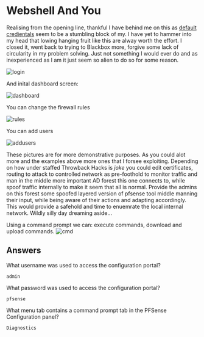 # Webshell And You

Realising from the opening line, thankful I have behind me on this as [default credientals](https://docs.netgate.com/pfsense/en/latest/usermanager/defaults.html) seem to be a stumbling block of my. I have yet to hammer into my head that lowing hanging fruit like this are alway worth the effort. I closed it, went back to trying to Blackbox more, forgive some lack of circularity in my problem solving. Just not something I would ever do and as inexperienced as I am it just seem so alien to do so for some reason. 

![login](Screenshots/pfSenseLogin)

And inital dashboard screen:

![dashboard](Screenshots/pfsense-admin-dsahboard)

You can change the firewall rules 

![rules](Screenshots/fw-rules)

You can add users

![addusers](Screenshots/fw-addusers)

These pictures are for more demonstrative purposes. As you could alot more and the examples above more ones that I forsee exploiting. Depending on how under staffed Throwback Hacks is *joke* you could edit certificates, routing to attack to controlled network as pre-foothold to monitor traffic and man in the middle more important AD forest this one connects to, while spoof traffic internally to make it seem that all is normal. Provide the admins on this forest some spoofed layered version of pfsense tool middle manning their input, while being aware of their actions and adapting accordingly. This would provide a safehold and time to enuemrate the local internal network. Wildly silly day dreaming aside...

Using a command prompt we can: execute commands, download and upload commands.
![cmd](Screenshots/fw-cmdprompt)

## Answers
What username was used to access the configuration portal?
```{toggle}
admin
```
What password was used to access the configuration portal?  
```{toggle}
pfsense
```
What menu tab contains a command prompt tab in the PFSense Configuration panel?
```{toggle}
Diagnostics
```
